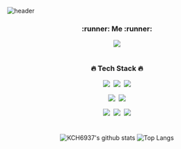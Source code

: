 ![header](https://capsule-render.vercel.app/api?type=Waving&color=timeGradient&height=300&section=header&text=Welcome&fontSize=80)

<div align="center">
<h3>:runner: Me :runner:</h3>
<p><a href="https://2on3.tistory.com/" target="_blank"><img src="https://img.shields.io/badge/Tistory-darkgray?style=flat&logo=appveyor&logoColor=white"/></a></p>

#
<h3>🔥 Tech Stack 🔥</h3>
<p><img src="https://img.shields.io/badge/JavaScript-gray?style=flat&logo=JavaScript&logoColor=F7DF1E"/>&nbsp;&nbsp;<img src="https://img.shields.io/badge/Node.js-c2c5c5?style=flat&logo=Node.js&logoColor=339933"/>&nbsp;&nbsp;<img src="https://img.shields.io/badge/Sequelize-lightgray?style=flat&logo=Sequelize&logoColor=#A8B9CC"/></p>

<p><img src="https://img.shields.io/badge/MySQL-f1d8d9?style=flat&logo=MySQL&logoColor=4479A1"/>&nbsp;&nbsp;<img src="https://img.shields.io/badge/Sqlite-lightblue?style=flat&logo=Sqlite&logoColor=7952B3"/></p>

<p><img src="https://img.shields.io/badge/Notion-white?style=flat&logo=Notion&logoColor=black"/>&nbsp;&nbsp;<img src="https://img.shields.io/badge/GitHub-white?style=flat&logo=GitHub&logoColor=black"/>&nbsp;&nbsp;<img src="https://img.shields.io/badge/Git-white?style=flat&logo=Git&logoColor=F05032"/></p>
  
#
![KCH6937's github stats](https://github-readme-stats.vercel.app/api?username=KCH6937&show_icons=true&theme=cobalt)
![Top Langs](https://github-readme-stats.vercel.app/api/top-langs/?username=KCH6937&layout=compact&theme=tokyonight)

</div>

